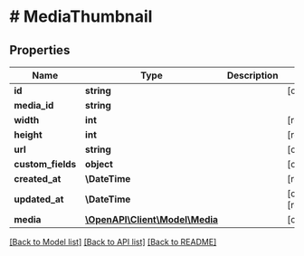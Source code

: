 # # MediaThumbnail

## Properties

Name | Type | Description | Notes
------------ | ------------- | ------------- | -------------
**id** | **string** |  | [optional]
**media_id** | **string** |  |
**width** | **int** |  | [readonly]
**height** | **int** |  | [readonly]
**url** | **string** |  | [optional]
**custom_fields** | **object** |  | [optional]
**created_at** | **\DateTime** |  | [readonly]
**updated_at** | **\DateTime** |  | [optional] [readonly]
**media** | [**\OpenAPI\Client\Model\Media**](Media.md) |  | [optional]

[[Back to Model list]](../../README.md#models) [[Back to API list]](../../README.md#endpoints) [[Back to README]](../../README.md)
